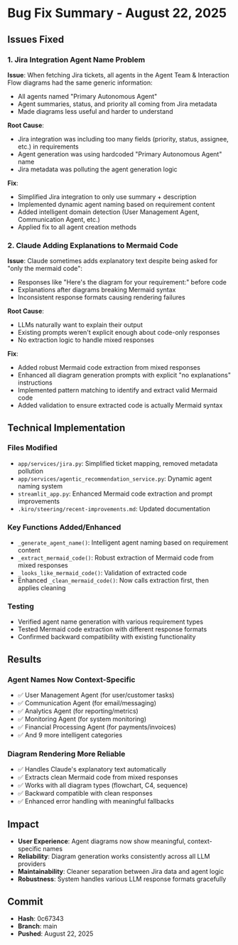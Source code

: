 # Bug Fix Summary - August 22, 2025

## Issues Fixed

### 1. Jira Integration Agent Name Problem
**Issue**: When fetching Jira tickets, all agents in the Agent Team & Interaction Flow diagrams had the same generic information:
- All agents named "Primary Autonomous Agent" 
- Agent summaries, status, and priority all coming from Jira metadata
- Made diagrams less useful and harder to understand

**Root Cause**: 
- Jira integration was including too many fields (priority, status, assignee, etc.) in requirements
- Agent generation was using hardcoded "Primary Autonomous Agent" name
- Jira metadata was polluting the agent generation logic

**Fix**:
- Simplified Jira integration to only use summary + description
- Implemented dynamic agent naming based on requirement content
- Added intelligent domain detection (User Management Agent, Communication Agent, etc.)
- Applied fix to all agent creation methods

### 2. Claude Adding Explanations to Mermaid Code
**Issue**: Claude sometimes adds explanatory text despite being asked for "only the mermaid code":
- Responses like "Here's the diagram for your requirement:" before code
- Explanations after diagrams breaking Mermaid syntax
- Inconsistent response formats causing rendering failures

**Root Cause**:
- LLMs naturally want to explain their output
- Existing prompts weren't explicit enough about code-only responses
- No extraction logic to handle mixed responses

**Fix**:
- Added robust Mermaid code extraction from mixed responses
- Enhanced all diagram generation prompts with explicit "no explanations" instructions
- Implemented pattern matching to identify and extract valid Mermaid code
- Added validation to ensure extracted code is actually Mermaid syntax

## Technical Implementation

### Files Modified
- `app/services/jira.py`: Simplified ticket mapping, removed metadata pollution
- `app/services/agentic_recommendation_service.py`: Dynamic agent naming system
- `streamlit_app.py`: Enhanced Mermaid code extraction and prompt improvements
- `.kiro/steering/recent-improvements.md`: Updated documentation

### Key Functions Added/Enhanced
- `_generate_agent_name()`: Intelligent agent naming based on requirement content
- `_extract_mermaid_code()`: Robust extraction of Mermaid code from mixed responses
- `_looks_like_mermaid_code()`: Validation of extracted code
- Enhanced `_clean_mermaid_code()`: Now calls extraction first, then applies cleaning

### Testing
- Verified agent name generation with various requirement types
- Tested Mermaid code extraction with different response formats
- Confirmed backward compatibility with existing functionality

## Results

### Agent Names Now Context-Specific
- ✅ User Management Agent (for user/customer tasks)
- ✅ Communication Agent (for email/messaging)
- ✅ Analytics Agent (for reporting/metrics)
- ✅ Monitoring Agent (for system monitoring)
- ✅ Financial Processing Agent (for payments/invoices)
- ✅ And 9 more intelligent categories

### Diagram Rendering More Reliable
- ✅ Handles Claude's explanatory text automatically
- ✅ Extracts clean Mermaid code from mixed responses
- ✅ Works with all diagram types (flowchart, C4, sequence)
- ✅ Backward compatible with clean responses
- ✅ Enhanced error handling with meaningful fallbacks

## Impact
- **User Experience**: Agent diagrams now show meaningful, context-specific names
- **Reliability**: Diagram generation works consistently across all LLM providers
- **Maintainability**: Cleaner separation between Jira data and agent logic
- **Robustness**: System handles various LLM response formats gracefully

## Commit
- **Hash**: 0c67343
- **Branch**: main
- **Pushed**: August 22, 2025